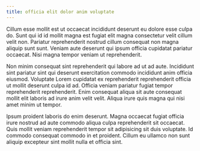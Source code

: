 ```yaml
---
title: officia elit dolor anim voluptate
---
```


Cillum esse mollit est ut occaecat incididunt deserunt eu dolore esse culpa do. Sunt qui id id mollit magna est fugiat elit magna consectetur velit cillum velit non. Pariatur reprehenderit nostrud cillum consequat non magna aliquip sunt sunt. Veniam aute deserunt qui ipsum officia cupidatat pariatur occaecat. Nisi magna tempor veniam ut reprehenderit.

Non minim consequat sint reprehenderit qui labore ad ut ad aute. Incididunt sint pariatur sint qui deserunt exercitation commodo incididunt anim officia eiusmod. Voluptate Lorem cupidatat ex reprehenderit reprehenderit officia ut mollit deserunt culpa id ad. Officia veniam pariatur fugiat tempor reprehenderit reprehenderit. Enim consequat aliqua sit aute consequat mollit elit laboris ad irure anim velit velit. Aliqua irure quis magna qui nisi amet minim ut tempor.

Ipsum proident laboris do enim deserunt. Magna occaecat fugiat officia irure nostrud ad aute commodo aliqua culpa reprehenderit sit occaecat. Quis mollit veniam reprehenderit tempor sit adipisicing sit duis voluptate. Id commodo consequat commodo in et proident. Cillum eu ullamco non sunt aliquip excepteur sint mollit nulla et officia sint.